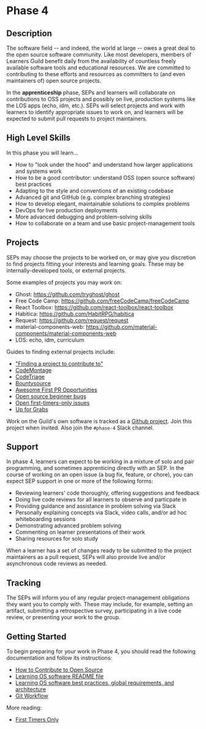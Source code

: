 # Phase 4

## Description

The software field -- and indeed, the world at large -- owes a great deal to the open source software community. Like most developers, members of Learners Guild benefit daily from the availability of countless freely available software tools and educational resources. We are committed to contributing to these efforts and resources as committers to (and even maintainers of) open source projects.

In the **apprenticeship** phase, SEPs and learners will collaborate on contributions to OSS projects and possibly on live, production systems like the LOS apps (echo, idm, etc.). SEPs will select projects and work with learners to identify appropriate issues to work on, and learners will be expected to submit pull requests to project maintainers.

## High Level Skills

In this phase you will learn…

- How to "look under the hood" and understand how larger applications and systems work
- How to be a good contributor: understand OSS (open source software) best practices
- Adapting to the style and conventions of an existing codebase
- Advanced git and GitHub (e.g. complex branching strategies)
- How to develop elegant, maintainable solutions to complex problems
- DevOps for live production deployments
- More advanced debugging and problem-solving skills
- How to collaborate on a team and use basic project-management tools

## Projects

SEPs may choose the projects to be worked on, or may give you discretion to find projects fitting your interests and learning goals. These may be internally-developed tools, or external projects.

Some examples of projects you may work on:

- Ghost: https://github.com/tryghost/ghost
- Free Code Camp: https://github.com/freeCodeCamp/freeCodeCamp
- React Toolbox: https://github.com/react-toolbox/react-toolbox
- Habitica: https://github.com/HabitRPG/habitica
- Request: https://github.com/request/request
- material-components-web: https://github.com/material-components/material-components-web
- LOS: echo, idm, curriculum


Guides to finding external projects include:

- ["Finding a project to contribute to"](https://opensource.guide/how-to-contribute/#finding-a-project-to-contribute-to)
- [CodeMontage](https://www.codemontage.com/projects?tags=JavaScript)
- [CodeTriage](https://www.codetriage.com/?language=JavaScript)
- [Bountysource](https://www.bountysource.com/bounties/search?direction=desc&order=bounty_total&languages=9&trackers=&per_page=50&page=1)
- [Awesome First PR Opportunities](https://github.com/MunGell/awesome-for-beginners)
- [Open source beginner bugs](https://gist.github.com/nicknisi/9216e06d5ae972a3ee07)
- [Open first-timers-only issues](https://github.com/search?l=JavaScript&q=label%3Afirst-timers-only+is%3Aopen&ref=searchresults&state=open&type=Issues&utf8=%E2%9C%93
)
- [Up for Grabs](http://up-for-grabs.net/#/tags/javascript)

Work on the Guild's own software is tracked as a [Github project](https://github.com/orgs/LearnersGuild/projects/2). Join this project when invited. Also join the `#phase-4` Slack channel.

## Support

In phase 4, learners can expect to be working in a mixture of solo and pair programming, and sometimes apprenticing directly with an SEP. In the course of working on an open issue (a bug fix, feature, or chore), you can expect SEP support in one or more of the following forms:

- Reviewing learners' code thoroughly, offering suggestions and feedback
- Doing live code reviews for all learners to observe and particpate in
- Providing guidance and assistance in problem solving via Slack
- Personally explaining concepts via Slack, video calls, and/or ad hoc whiteboarding sessions
- Demonstrating advanced problem solving
- Commenting on learner presentations of their work
- Sharing resources for solo study

When a learner has a set of changes ready to be submitted to the project maintainers as a pull request, SEPs will also provide live and/or asynchronous code reviews as needed.

## Tracking

The SEPs will inform you of any regular project-management obligations they want you to comply with. These may include, for example, setting an artifact, submitting a retrospective survey, participating in a live code review, or presenting your work to the group.

## Getting Started

To begin preparing for your work in Phase 4, you should read the following documentation and follow its instructions:

- [How to Contribute to Open Source](https://opensource.guide/how-to-contribute/)
- [Learning OS software README file](https://github.com/LearnersGuild/learning-os-software)
- [Learning OS software best practices, global requirements, and architecture](https://github.com/LearnersGuild/learning-os-software/blob/master/SUMMARY.md)
- [Git Workflow](development-guide.md)

More reading:

- [First Timers Only](https://medium.com/@kentcdodds/first-timers-only-78281ea47455)

